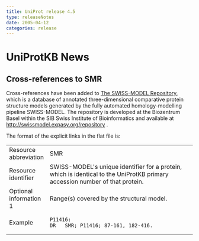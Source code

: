 ```yaml
---
title: UniProt release 4.5
type: releaseNotes
date: 2005-04-12
categories: release
---
```


# UniProtKB News

## Cross-references to SMR

Cross-references have been added to [The SWISS-MODEL Repository](http://swissmodel.expasy.org/repository/), which is a database of annotated three-dimensional comparative protein structure models generated by the fully automated homology-modelling pipeline SWISS-MODEL. The repository is developed at the Biozentrum Basel within the SIB Swiss Institute of Bioinformatics and available at <http://swissmodel.expasy.org/repository> .

The format of the explicit links in the flat file is:

<table><colgroup><col style="width: 21%" /><col style="width: 78%" /></colgroup><tbody><tr class="odd"><td>Resource abbreviation</td><td>SMR</td></tr><tr class="even"><td>Resource identifier</td><td>SWISS-MODEL's unique identifier for a protein, which is identical to the UniProtKB primary accession number of that protein.</td></tr><tr class="odd"><td>Optional information 1</td><td>Range(s) covered by the structural model.</td></tr><tr class="even"><td>Example</td><td><pre><code>P11416:
DR   SMR; P11416; 87-161, 182-416.</code></pre></td></tr></tbody></table>
